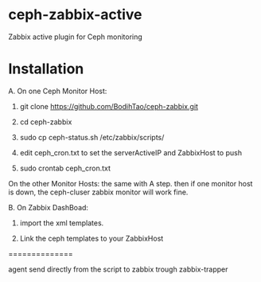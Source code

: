 ceph-zabbix-active
===========

Zabbix active plugin for Ceph monitoring

Installation
===========

A. On one Ceph Monitor Host:

1.  git clone https://github.com/BodihTao/ceph-zabbix.git

2. cd ceph-zabbix

3. sudo cp ceph-status.sh /etc/zabbix/scripts/
   
4. edit ceph_cron.txt to set the serverActiveIP and ZabbixHost to push

5. sudo crontab ceph_cron.txt

On the other Monitor Hosts:
the same with A step.
then if one monitor host is down, the ceph-cluser zabbix monitor will work fine.


B. On Zabbix DashBoad:

1. import the xml templates.

2. Link the ceph templates to your ZabbixHost





==============

agent send directly from the script to zabbix trough zabbix-trapper
